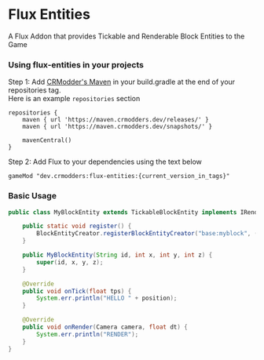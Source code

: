 # Flux Entities
A Flux Addon that provides Tickable and Renderable Block Entities to the Game

### Using flux-entities in your projects

Step 1: Add [CRModder's Maven](https://maven.crmodders.dev/) in your build.gradle at the end of your repositories tag.\
Here is an example `repositories` section
```
repositories {
	maven { url 'https://maven.crmodders.dev/releases/' }
	maven { url 'https://maven.crmodders.dev/snapshots/' }
	
	mavenCentral()
}
```

Step 2: Add Flux to your dependencies using the text below
```
gameMod "dev.crmodders:flux-entities:{current_version_in_tags}"
```

### Basic Usage
```java
public class MyBlockEntity extends TickableBlockEntity implements IRenderable {

    public static void register() {
        BlockEntityCreator.registerBlockEntityCreator("base:myblock", (block, x, y, z) -> new MyBlockEntity(block.getStringId(), x, y, z));
    }

    public MyBlockEntity(String id, int x, int y, int z) {
        super(id, x, y, z);
    }

    @Override
    public void onTick(float tps) {
        System.err.println("HELLO " + position);
    }

    @Override
    public void onRender(Camera camera, float dt) {
        System.err.println("RENDER");
    }
}
```
